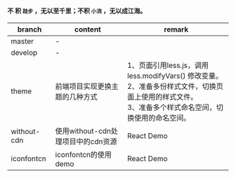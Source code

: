 #### 不 积 `跬步` ，无以至千里；不积 `小流` ，无以成江海。

| branch | content | remark |
| ------ | ---- | ---- |
| master | - |      |
| develop | - |      |
| theme | 前端项目实现更换主题的几种方式 | 1、页面引用less.js，调用less.modifyVars() 修改变量。<br />2、准备多份样式文件，切换页面上使用的样式文件。<br />3、准备多个样式命名空间，切换使用的命名空间。 |
| without-cdn | 使用without-cdn处理项目中的cdn资源 | React Demo |
| iconfontcn | iconfontcn的使用demo | React Demo |